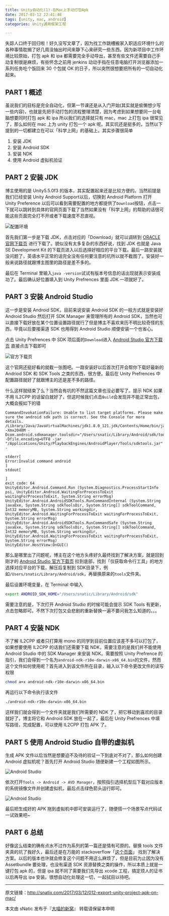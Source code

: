 ```yaml
---
title: Unity自动化(1)-在Mac上手动打包Apk
date: 2017-03-12 22:41:48
tags: [unity, mac, android]
categories: Unity通用框架工程

---
```


失踪人口终于回归啦！好久没写文章了，因为找工作跳槽搬家入职适应环境什么的各种事情耽搁了好几周没抽出时间来静下心来研究一些东西。因为新项目中工作环境比较原始，打包 apk 和 ipa 都需要完全手动导出，甚至有些文件还需要自己手动复制很是麻烦，有些怀念之前用 jenkins 动动手指在任意电脑打开浏览器添加一系列任务吃个饭回来 30 个包就 OK 的日子，所以突然很想要把所有的一切自动化起来。

<!--more-->

## PART 1 概述

虽说我们的目标是完全自动化，但第一节课还是从入门开始(其实就是偷懒想少写一些内容)，也就是先把手动打包的流程整理清楚，因为考虑到如果想要同一台电脑想要同时打包 apk 和 ipa 所以我们的选择就只有 mac，mac 上打包 ipa 很常见了，那么如何在 mac 上为 unity 打包一个 apk 呢。其实坑还是挺多的，当然以下提到的一切都建立在可以「科学上网」的基础上。其实步骤很简单

1. 安装 JDK
2. 安装 Android SDK
3. 安装 NDK
4. 使用 Android 虚拟机验证

## PART 2 安装 JDK

博主使用的是 Unity5.5.0f3 的版本，其实配置起来还是比较方便的。当然前提是我们已经安装 Unity Android Support以后，切换到 Android Platform 打开 Unity Preference 以后可以看到需要配置的地方都提供了`Download`按钮，点击一下就可以跳转到具体的官网页面下载了当然如果没有「科学上网」的帮助的话很可能这些页面完全打不开或者下载速度不忍直视。

![配置环境](http://ojgpkbakj.bkt.clouddn.com/2017031201.png)

首先我们第一步是下载 JDK，点击对应的「Download」就可以调转到 [ORACLE官网下载页](http://www.oracle.com/technetwork/java/javase/downloads/index.html) 进行下载了。貌似没有太多复杂的东西好说，找到 JDK 也就是 Java SE Development Kit 的下载页进入以后选择好相应的平台下载，最后一路安装就没问题了，英语水平正常的话完全没有任何要注意的坑所以就不截图了。安装好一般来说路径就跟博主图里的路径是差不多的。

最后在 Terminal 里输入`java -version`试试有版本号信息的话出现就表示安装成功了。最后确认好位置填入到 Unity Prefrences 里面 JDK 一项就好了。

## PART 3 安装 Android Studio 

这一步是安装 Android SDK，目前来说安装 Android SDK 的一般方式就是安装好 Android Studio 然后打开 SDK Manager 来管理所有的 Android SDK，当然也可以直接下载好放在某个位置设置路径就行了但是博主不喜欢来历不明比较奇怪的东西，毕竟以后要接渠道 SDK 也用得到 Android Studio 顺便安装一个也省心。

 点击 Unity Prefrences 中 SDK 项后面的`Download`进入 [Android Studio 官方下载页](https://developer.android.com/sdk/index.html#Other) 直接点击下载即可

![官方下载页](http://ojgpkbakj.bkt.clouddn.com/2017031202.png)

这个官网还挺好看的就截一张图吧。一路安装好以后首次打开会帮你下载好最新的 Andriod SDK 和 SDK Tools 之类的东西，很方便。最后在 Unity Prefrences 中配置路径就好了就跟博主的还是差不多的路径。

什么这样就结束了么？当然会有坑的不然这篇文章也没必要写了。提示 NDK 如果不用 IL2CPP 的话留白就好了，但这时候我们点击`Build`会发现并不能正常出包，大概会报如下的错

```text
CommandInvokationFailure: Unable to list target platforms. Please make sure the android sdk path is correct. See the Console for more details. 
/Library/Java/JavaVirtualMachines/jdk1.8.0_121.jdk/Contents/Home/bin/java -Xmx2048M -Dcom.android.sdkmanager.toolsdir="/Users/snatic/Library/Android/sdk/tools" -Dfile.encoding=UTF8 -jar "/Applications/Unity/PlaybackEngines/AndroidPlayer/Tools/sdktools.jar" -

stderr[
Error:Invalid command android
]
stdout[

]
exit code: 64
UnityEditor.Android.Command.Run (System.Diagnostics.ProcessStartInfo psi, UnityEditor.Android.WaitingForProcessToExit waitingForProcessToExit, System.String errorMsg)
UnityEditor.Android.AndroidSDKTools.RunCommandInternal (System.String javaExe, System.String sdkToolsDir, System.String[] sdkToolCommand, Int32 memoryMB, System.String workingdir, UnityEditor.Android.WaitingForProcessToExit waitingForProcessToExit, System.String errorMsg)
UnityEditor.Android.AndroidSDKTools.RunCommandSafe (System.String javaExe, System.String sdkToolsDir, System.String[] sdkToolCommand, Int32 memoryMB, System.String workingdir, UnityEditor.Android.WaitingForProcessToExit waitingForProcessToExit, System.String errorMsg)
UnityEditor.HostView:OnGUI()

```

那么是哪里出了问题呢，博主在这个地方头疼好久最终找到了解决方案，就是回到刚才的  [Android Studio 官方下载页](https://developer.android.com/sdk/index.html#Other) 拉到底部，找到「仅获取命令行工具」的地方选择对应平台的下载，解压后复制到 SDK目录下，例如`/Users/snatic/Library/Android/sdk`，再替换原来的`tools`文件夹。

最后设置环境变量，在 Terminal 中输入

```bash
export ANDROID_SDK_HOME="/Users/snatic/Library/Android/sdk"
```

需要注意的是，下次打开 Android Studio 的时候可能会提示 SDK Tools 有更新，点击忽略即可。不然下次打包又会悲剧的重新替换一遍不要问我怎么知道的。。。

## PART 4 安装 NDK

不了解 IL2CPP 或者只打算用 mono 的同学到目前位置应该差不多可以打包了，如果想要使用 IL2CPP 的话我们还需要下载 NDK，需要注意的是我们并不能使用 Android Studio 中的 SDK Manager 来安装 NDK。需要按照 Unity Prefrence 的指引，我们会得到一个名为`android-ndk-r10e-darwin-x86_64.bin`的文件，然而这个文件如何使用呢？首先进入到该文件所在目录，输入以下命令更改文件的读写权限

```bash
chmod a+x android-ndk-r10e-darwin-x86_64.bin
```

再运行以下命令执行该文件

```bash
./android-ndk-r10e-darwin-x86_64.bin
```

这样我们就会得到一个文件夹就是我们所需要的 NDK 了，把它移动到喜欢的目录就好了，博主将它和 Android SDK 放在一起了，最后在 Unity Prefrences 中填写路径，完成配置，可以使用 IL2CPP 打包 APK 了。

## PART 5 使用 Android Studio 自带的虚拟机

生成 APK 文件以后当然是想要迫不及待的验证一下到底对不对了，那么如何创建 Android 虚拟机呢？首先打开 Android Studio 随便新建一个工程如图所示。

![Android Studio](http://ojgpkbakj.bkt.clouddn.com/2017031203.png)

依次打开`Tools -> Android -> AVD Manager`，按照指引选择机型后下载对应版本的系统镜像文件并创建虚拟机，最后点击绿色箭头运行即可。

![Android Studio](http://ojgpkbakj.bkt.clouddn.com/2017031204.png)

最后把生成好的 APK 拖到虚拟机中即可安装运行了，随便搭一个场景写点代码试一试效果吧~

## PART 6 总结

好像这么结束的确有点水不过作为系列的第一篇还是情有可原的。替换 tools 文件夹真的坑了我好久，最后还是在万能的 stackoverflow「[这个页面](http://stackoverflow.com/questions/42538433/not-finding-android-sdk-unity#)」 找到了解决方案。以后的版本也许就会修复这个问题不用这么麻烦了，但是目前为止因为没有 Assetbundle 要处理，也没有渠道 SDK 资源替换之类的操作，所以本质上就是一键打包 apk 的，但是 ipa 就不同了需要我们先导出 xcode 工程，搞定烦人的证书以后再导出 ipa 安装。很想自动化处理这一切，一起拭目以待吧。

------

原文链接：http://snatix.com/2017/03/12/012-export-unity-project-apk-on-mac/

本文由 sNatic 发布于『[大喵的新窝](http://snatix.com)』 转载请保留本申明